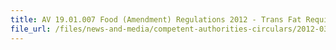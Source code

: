 ```yaml
---
title: AV 19.01.007 Food (Amendment) Regulations 2012 - Trans Fat Requirements for Fats and Oils 
file_url: /files/news-and-media/competent-authorities-circulars/2012-03-13-CA.pdf
---
```

